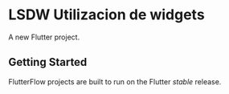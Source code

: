 # LSDW Utilizacion de widgets

A new Flutter project.

## Getting Started

FlutterFlow projects are built to run on the Flutter _stable_ release.
